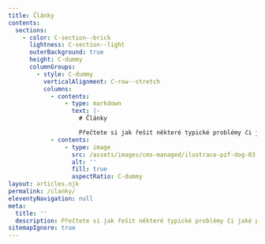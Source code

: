```yaml
---
title: Články
contents:
  sections:
    - color: C-section--brick
      lightness: C-section--light
      outerBackground: true
      height: C-dummy
      columnGroups:
        - style: C-dummy
          verticalAlignment: C-row--stretch
          columns:
            - contents:
                - type: markdown
                  text: |-
                    # Články

                    Přečtete si jak řešit některé typické problémy či jaké případy jsme v naší praxi potkaly.
            - contents:
                - type: image
                  src: /assets/images/cms-managed/ilustrace-pzf-dog-03.min.svg
                  alt: ''
                  fill: true
                  aspectRatio: C-dummy
layout: articles.njk
permalink: /clanky/
eleventyNavigation: null
meta:
  title: ''
  description: Přečtete si jak řešit některé typické problémy či jaké případy jsme v naší praxi potkaly.
sitemapIgnore: true
---
```


